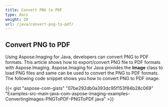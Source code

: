 ```yaml
---
title: Convert PNG to PDF
type: docs
weight: 20
url: /java/convert-png-to-pdf/
---
```


## **Convert PNG to PDF**
Using Aspose.Imaging for Java, developers can convert PNG to PDF formats. This article shows how to export/convert PNG file to PDF formats with Aspose.Imaging. Aspose.Imaging for Java provides the **Image** class to load PNG files and same can be used to convert the PNG to PDF formats. The following code snippet shows you how to convert PNG to PDF image.

{{< gist "aspose-com-gists" "07be292db0a393dc95f153f84b28c069" "Examples-src-main-java-com-aspose-imaging-examples-ConvertingImages-PNGToPDF-PNGToPDF.java" >}}

